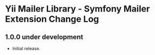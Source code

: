 # Yii Mailer Library - Symfony Mailer Extension Change Log

## 1.0.0 under development

- Initial release.
